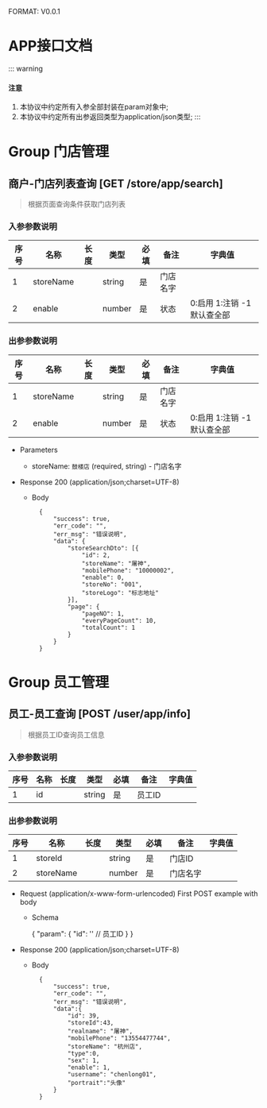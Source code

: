 FORMAT: V0.0.1

# APP接口文档

::: warning
#### <i class="fa fa-warning"></i> 注意
1. 本协议中约定所有入参全部封装在param对象中;
2. 本协议中约定所有出参返回类型为application/json类型;
:::

# Group 门店管理

## 商户-门店列表查询 [GET /store/app/search]
> 根据页面查询条件获取门店列表

### 入参参数说明
序号 | 名称 | 长度 | 类型 | 必填 | 备注 | 字典值
----|------|----|------|----|------|----
1 | storeName | | string | 是 | 门店名字 |
2 | enable | | number | 是 | 状态 | 0:启用 1:注销 -1默认查全部

### 出参参数说明
序号 | 名称 | 长度 | 类型 | 必填 | 备注 | 字典值
----|------|----|------|----|------|----
1 | storeName | | string | 是 | 门店名字 |
2 | enable | | number | 是 | 状态 | 0:启用 1:注销 -1默认查全部

+ Parameters
    + storeName: `鼓楼店` (required, string) - 门店名字

+ Response 200 (application/json;charset=UTF-8)
    
    + Body

            {
                "success": true,
                "err_code": "",
                "err_msg": "错误说明",
                "data": {
                    "storeSearchDto": [{
                        "id": 2,
                        "storeName": "屠神",
                        "mobilePhone": "10000002",
                        "enable": 0,
                        "storeNo": "001",
                        "storeLogo": "标志地址"
                    }],
                    "page": {
                        "pageNO": 1,
                        "everyPageCount": 10,
                        "totalCount": 1
                    }
                }
            }


# Group 员工管理
 
## 员工-员工查询  [POST /user/app/info]
> 根据员工ID查询员工信息

### 入参参数说明
序号 | 名称 | 长度 | 类型 | 必填 | 备注 | 字典值
----|------|----|------|----|------|----
1 | id | | string | 是 | 员工ID |

### 出参参数说明
序号 | 名称 | 长度 | 类型 | 必填 | 备注 | 字典值
----|------|----|------|----|------|----
1 | storeId | | string | 是 | 门店ID |
2 | storeName | | number | 是 | 门店名字 |

+ Request (application/x-www-form-urlencoded)
First POST example with body

    + Schema

        {
            "param": {
                "id": '' // 员工ID
            }
        }
       
+ Response 200 (application/json;charset=UTF-8)
    
    + Body
    
            {
                "success": true,
                "err_code": "",
                "err_msg": "错误说明",
                "data":{
                    "id": 39,
                    "storeId":43,
                    "realname": "屠神", 
                    "mobilePhone": "13554477744",
                    "storeName": "杭州店",
                    "type":0,
                    "sex": 1,
                    "enable": 1,
                    "username": "chenlong01",
                    "portrait":"头像"
                }
            }
